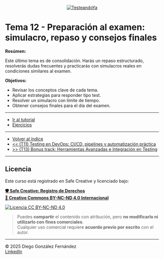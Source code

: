 <p align=center>
<a href="https://www.testeandoya.com">
  <img src="testeandoya_logo.jpg" alt="TesteandoYa" style="max-width: 20%; height: auto; display: block; margin: auto;" />
</a>
</p>

# Tema 12 - Preparación al examen: simulacro, repaso y consejos finales

**Resúmen:**

Este último tema es de consolidación. Harás un repaso estructurado, resolverás dudas frecuentes y practicarás con simulacros reales en condiciones similares al examen.

**Objetivos:**

- Revisar los conceptos clave de cada tema.
- Aplicar estrategias para responder tipo test.
- Resolver un simulacro con límite de tiempo.
- Obtener consejos finales para el día del examen.

---

- [Ir al tutorial](./tutorial.md)
- [Ejercicios](./ejercicios.md)

---

- [Volver al índice](../readme.md)
- [<< (T11) Testing en DevOps: CI/CD, pipelines y automatización práctica](../Tema11/readme.md)
- [>> (T13) Bonus track: Herramientas Avanzadas e Integración en Testing](../Tema13/readme.md)

---

## Licencia

Este curso está registrado en Safe Creative y licenciado bajo:

[**🛡️ Safe Creative: Registro de Derechos**](https://www.safecreative.org)  
[**🪪 Creative Commons BY-NC-ND 4.0 Internacional**](http://creativecommons.org/licenses/by-nc-nd/4.0/)

[![Licencia CC BY-NC-ND 4.0](https://licensebuttons.net/l/by-nc-nd/4.0/88x31.png)](http://creativecommons.org/licenses/by-nc-nd/4.0/)

> Puedes **compartir** el contenido con atribución, pero **no modificarlo ni utilizarlo con fines comerciales**.  
> Cualquier uso comercial requiere **acuerdo previo por escrito** con el autor.

---

© 2025 Diego González Fernández  
[LinkedIn](https://www.linkedin.com/in/diego-gonzalez-fernandez)
